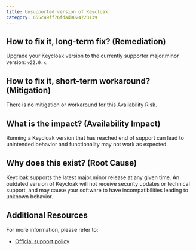 ```yaml
---
title: Unsupported version of Keycloak
category: 655c49ff76fdad0024723139
---
```


## How to fix it, long-term fix? (Remediation)

Upgrade your Keycloak version to the currently supporter major.minor version: `v22.0.x`.

## How to fix it, short-term workaround? (Mitigation)

There is no mitigation or workaround for this Availability Risk.

## What is the impact? (Availability Impact)

Running a Keycloak version that has reached end of support can lead to unintended behavior and functionality may not work as expected.

## Why does this exist? (Root Cause)

Keycloak supports the latest major.minor release at any given time. An outdated version of Keycloak will not receive security updates or technical support, and may cause your software to have incompatibilities leading to unknown behavior.

## Additional Resources

For more information, please refer to:

- [Official support policy](https://github.com/keycloak/keycloak/security/policy#supported-versions)